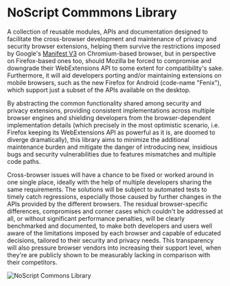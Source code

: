 # NoScript Commmons Library
A collection of reusable modules, APIs and documentation designed to facilitate the cross-browser development and maintenance of privacy and security browser extensions, helping them survive the restrictions imposed by Google's [Manifest V3](https://developer.chrome.com/extensions/migrating_to_manifest_v3) on Chromium-based browser, but in perspective on Firefox-based ones too, should Mozilla be forced to compromise and downgrade their WebExtensions API to some extent for compatibility's sake. Furthermore, it will aid developers porting and/or maintaining extensions on mobile browsers, such as the new Firefox for Android (code-name "Fenix"), which support just a subset of the APIs available on the desktop.

By abstracting the common functionality shared among security and privacy extensions, providing consistent implementations across multiple browser engines and shielding developers from the browser-dependent implementation details (which precisely in the most optimistic scenario, i.e. Firefox keeping its WebExtensions API as powerful as it is, are doomed to diverge dramatically), this library aims to minimize the additional maintenance burden and mitigate the danger of introducing new, insidious bugs and security vulnerabilities due to features mismatches and multiple code paths.

Cross-browser issues will have a chance to be fixed or worked around in one single place, ideally with the help of multiple developers sharing the same requirements. The solutions will be subject to automated tests to timely catch regressions, especially those caused by further changes in the APIs provided by the different browsers. The residual browser-specific differences, compromises and corner cases which couldn't be addressed at all, or without significant performance penalties, will be clearly benchmarked and documented, to make both developers and users well aware of the limitations imposed by each browser and capable of educated decisions, tailored to their security and privacy needs. This transparency will also pressure browser vendors into increasing their support level, when they're are publicly shown to be measurably lacking in comparison with their competitors.

![NoScript Commons Library](https://hackademix.net/wp-content/uploads/2020/03/nslibrary.jpg)
